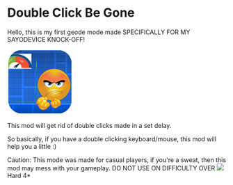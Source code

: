 # Double Click Be Gone

Hello, this is my first geode mode made SPECIFICALLY FOR MY SAYODEVICE KNOCK-OFF!

<img src="logo.png" width="150" alt="the mod's logo" />

This mod will get rid of double clicks made in a set delay.

So basically, if you have a double clicking keyboard/mouse, this mod will help you a little :)

Caution: This mode was made for casual players, if you're a sweat, then this mod may mess with your gameplay. DO NOT USE ON DIFFICULTY OVER <img src="https://static.wikia.nocookie.net/geometry-dash/images/2/22/Hard.svg/revision/latest?cb=20170202121510" width=15> Hard 4*
